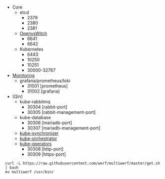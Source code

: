 - Core
  - etcd
    - 2379
    - 2380
    - 2381
  - [OpenvsWitch](https://github.com/kubesys/kubernetes-libnvf)
    - 6641
    - 6642
  - Kubernetes
    - 6443
    - 10250
    - 10251
    - 30000-32767
- [Monitoring](prom)
  - grafana/prometheus/loki
    - 31001 [prometheus]
    - 31002 [grafana]
- [Qin]
  - kube-rabbitmq
    - 30304 [rabbit-port]
    - 30305 [rabbit-management-port]
  - kube-database
    - 30306 [mariadb-port]
    - 30307 [mariadb-management-port]
  - [kube-synchronizer](https://github.com/kubesys/kubernetes-synchronizer)
  - [kube-orchestrator](https://github.com/kubesys/kubernetes-orchestrator)
  - [kube-operators](https://github.com/kubesys/kubernetes-operators)
    - 30308 [http-port]
    - 30309 [https-port]


```
curl -L https://raw.githubusercontent.com/werf/multiwerf/master/get.sh | bash
mv multiwerf /usr/bin/
```
